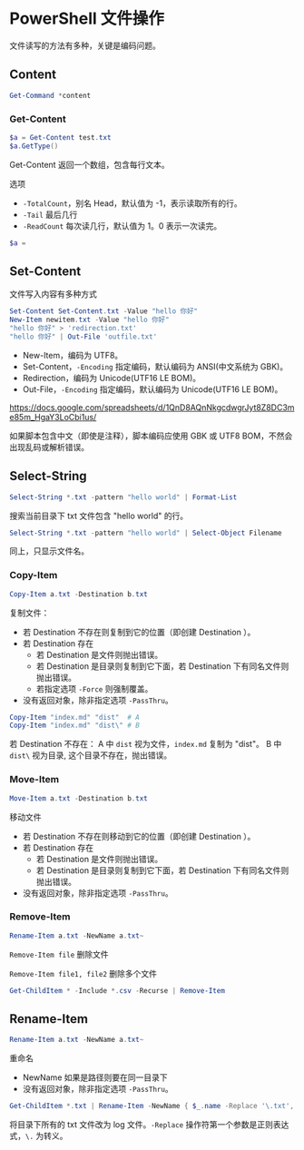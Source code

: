 # PowerShell 文件操作

文件读写的方法有多种，关键是编码问题。

## Content

```powershell
Get-Command *content
```

### Get-Content

```powershell
$a = Get-Content test.txt
$a.GetType()
```

Get-Content 返回一个数组，包含每行文本。

选项

- `-TotalCount`，别名 Head，默认值为 -1，表示读取所有的行。
- `-Tail` 最后几行
- `-ReadCount` 每次读几行，默认值为 1。0 表示一次读完。

```powershell
$a =

```

## Set-Content

文件写入内容有多种方式

```powershell
Set-Content Set-Content.txt -Value "hello 你好"
New-Item newitem.txt -Value "hello 你好"
"hello 你好" > 'redirection.txt'
"hello 你好" | Out-File 'outfile.txt'
```

- New-Item，编码为 UTF8。
- Set-Content，`-Encoding` 指定编码，默认编码为 ANSI(中文系统为 GBK)。
- Redirection，编码为 Unicode(UTF16 LE BOM)。
- Out-File，`-Encoding` 指定编码，默认编码为 Unicode(UTF16 LE BOM)。

<https://docs.google.com/spreadsheets/d/1QnD8AQnNkgcdwgrJyt8Z8DC3me85m_HgaY3LoCbi1us/>

如果脚本包含中文（即使是注释），脚本编码应使用 GBK 或 UTF8 BOM，不然会出现乱码或解析错误。

## Select-String

```powershell
Select-String *.txt -pattern "hello world" | Format-List
```

搜索当前目录下 txt 文件包含 "hello world" 的行。

```powershell
Select-String *.txt -pattern "hello world" | Select-Object Filename
```

同上，只显示文件名。


### Copy-Item

```powershell
Copy-Item a.txt -Destination b.txt
```

复制文件：

- 若 Destination 不存在则复制到它的位置（即创建 Destination ）。
- 若 Destination 存在
    - 若 Destination 是文件则抛出错误。
    - 若 Destination 是目录则复制到它下面，若 Destination 下有同名文件则抛出错误。
    - 若指定选项 `-Force` 则强制覆盖。
- 没有返回对象，除非指定选项 `-PassThru`。


```powershell
Copy-Item "index.md" "dist"  # A
Copy-Item "index.md" "dist\" # B
```

若 Destination 不存在：
A 中 `dist` 视为文件，`index.md` 复制为 "dist"。
B 中 `dist\` 视为目录, 这个目录不存在，抛出错误。

### Move-Item

```powershell
Move-Item a.txt -Destination b.txt
```

移动文件

- 若 Destination 不存在则移动到它的位置（即创建 Destination ）。
- 若 Destination 存在
    - 若 Destination 是文件则抛出错误。
    - 若 Destination 是目录则复制到它下面，若 Destination 下有同名文件则抛出错误。
- 没有返回对象，除非指定选项 `-PassThru`。


### Remove-Item

```powershell
Rename-Item a.txt -NewName a.txt~
```

`Remove-Item file`
删除文件

`Remove-Item file1, file2`
删除多个文件

```powershell
Get-ChildItem * -Include *.csv -Recurse | Remove-Item
```

## Rename-Item

```powershell
Rename-Item a.txt -NewName a.txt~
```

重命名

- NewName 如果是路径则要在同一目录下
- 没有返回对象，除非指定选项 `-PassThru`。

```powershell
Get-ChildItem *.txt | Rename-Item -NewName { $_.name -Replace '\.txt','.log' }
```

将目录下所有的 txt 文件改为 log 文件。`-Replace` 操作符第一个参数是正则表达式，`\.` 为转义。

